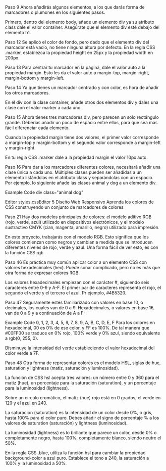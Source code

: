 Paso 9
Ahora añadirás algunos elementos, a los que darás forma de marcadores o plumones en los siguientes pasos.

Primero, dentro del elemento body, añade un elemento div ya su atributo class dale el valor container. Asegúrate que el elemento div esté debajo del elemento h1.

Paso 12
Se aplicó el color de fondo, pero dado que el elemento div del marcador está vacío, no tiene ninguna altura por defecto.
En la regla CSS .marker, establezca la propiedad height en 25px y la propiedad width en 200px

Paso 13
Para centrar tu marcador en la página, dale el valor auto a la propiedad margin. Esto les da el valor auto a margin-top, margin-right, margin-bottom y margin-left.

Paso 14
Ya que tienes un marcador centrado y con color, es hora de añadir los otros marcadores.

En él div con la clase container, añade otros dos elementos div y dales una clase con el valor marker a cada uno.

Paso 15
Ahora tienes tres marcadores div, pero parecen un solo rectángulo grande. Deberías añadir un poco de espacio entre ellos, para que sea más fácil diferenciar cada elemento.

Cuando la propiedad margin tiene dos valores, el primer valor corresponde a margin-top y margin-bottom y el segundo valor corresponde a margin-left y margin-right.

En tu regla CSS .marker dale a la propiedad margin el valor 10px auto.

Paso 16
Para dar a los marcadores diferentes colores, necesitará añadir una clase única a cada uno. Múltiples clases pueden ser añadidas a un elemento listándolas en el atributo class y separándolas con un espacio. Por ejemplo, lo siguiente añade las clases animal y dog a un elemento div.

Example Code
div class="animal dog"

Editor
styles.cssEditor
5
Diseño Web Responsivo
Aprenda los colores de CSS construyendo un conjunto de marcadores de colores

Paso 21
Hay dos modelos principales de colores: el modelo aditivo RGB (rojo, verde, azul) utilizado en dispositivos electrónicos, y el modelo sustractivo CMYK (cian, magenta, amarillo, negro) utilizado para impresión.

En este proyecto, trabajarás con el modelo RGB. Esto significa que los colores comienzan como negros y cambian a medida que se introducen diferentes niveles de rojo, verde y azul. Una forma fácil de ver esto, es con la función CSS rgb.

Paso 46
Es práctica muy común aplicar color a un elemento CSS con valores hexadecimales (hex). Puede sonar complicado, pero no es más que otra forma de expresar colores RGB.

Los valores hexadecimales empiezan con el carácter #, siguiendo seis caracteres entre 0-9 y A-F. El primer par de caracteres representa el rojo, el segundo el verde y el tercero el azul. Pr ejemplo, #4B5320.

Paso 47
Seguramente estés familiarizado con valores en base 10, o decimales, los cuales van de 0 a 9. Hexadecimales, o valores en base 16, van de 0 a 9 y a continuación de A a F:

Example Code
0, 1, 2, 3, 4, 5, 6, 7, 8, 9, A, B, C, D, E, F
Para los colores en hexadecimal, 00 es 0% de ese color, y FF es 100%. De tal manera que #00FF00 se traduce en 0% rojo, 100% verde y 0% azul, siendo equivalente a rgb(0, 255, 0).

Disminuye la intensidad del verde estableciendo el valor hexadecimal del color verde a 7F.



Paso 48
Otra forma de representar colores es el modelo HSL, siglas de hue, saturation y lightness (matiz, saturación y luminosidad).

La función de CSS hsl acepta tres valores: un número entre 0 y 360 para el matiz (hue), un porcentaje para la saturación (saturation), y un porcentaje para la luminosidad (lightness).

Sobre un círculo cromático, el matiz (hue) rojo está en 0 grados, el verde en 120 y el azul en 240.

La saturación (saturation) es la intensidad de un color desde 0%, o gris, hasta 100% para el color puro. Debes añadir el signo de porcentaje % a los valores de saturation (saturación) y lightness (luminosidad).

La luminosidad (lightness) es lo brillante que parece un color, desde 0% o completamente negro, hasta 100%, completamente blanco, siendo neutro el 50%.

En la regla CSS .blue, utiliza la función hsl para cambiar la propiedad background-color a azul puro. Establece el tono a 240, la saturación a 100% y la luminosidad a 50%.